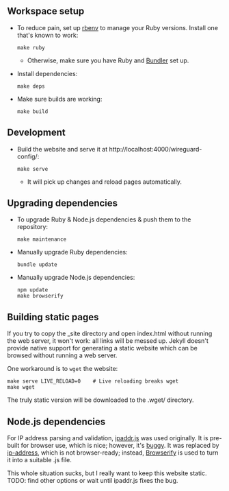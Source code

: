 Workspace setup
---------------

* To reduce pain, set up [rbenv] to manage your Ruby versions.
Install one that's known to work:

      make ruby

    * Otherwise, make sure you have Ruby and [Bundler] set up.

* Install dependencies:

      make deps

* Make sure builds are working:

      make build

[rbenv]: https://github.com/rbenv/rbenv
[Bundler]: https://bundler.io/

Development
-----------

* Build the website and serve it at http://localhost:4000/wireguard-config/:

      make serve

    * It will pick up changes and reload pages automatically.

Upgrading dependencies
----------------------

* To upgrade Ruby & Node.js dependencies & push them to the repository:

      make maintenance

* Manually upgrade Ruby dependencies:

      bundle update

* Manually upgrade Node.js dependencies:

      npm update
      make browserify

Building static pages
---------------------

If you try to copy the _site directory and open index.html without running the
web server, it won't work: all links will be messed up.
Jekyll doesn't provide native support for generating a static website which can
be browsed without running a web server.

One workaround is to `wget` the website:

    make serve LIVE_RELOAD=0    # Live reloading breaks wget
    make wget

The truly static version will be downloaded to the .wget/ directory.

Node.js dependencies
--------------------

For IP address parsing and validation, [ipaddr.js] was used originally.
It is pre-built for browser use, which is nice; however, it's [buggy].
It was replaced by [ip-address], which is not browser-ready; instead,
[Browserify] is used to turn it into a suitable .js file.

This whole situation sucks, but I really want to keep this website static.
TODO: find other options or wait until ipaddr.js fixes the bug.

[ipaddr.js]: https://github.com/whitequark/ipaddr.js
[buggy]: https://github.com/whitequark/ipaddr.js/issues/160
[ip-address]: https://github.com/beaugunderson/ip-address
[Browserify]: https://browserify.org/
